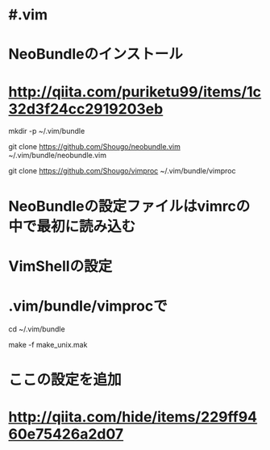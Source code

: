 #.vim
====

# NeoBundleのインストール
# http://qiita.com/puriketu99/items/1c32d3f24cc2919203eb

mkdir -p ~/.vim/bundle

git clone https://github.com/Shougo/neobundle.vim ~/.vim/bundle/neobundle.vim

git clone https://github.com/Shougo/vimproc ~/.vim/bundle/vimproc

# NeoBundleの設定ファイルはvimrcの中で最初に読み込む


# VimShellの設定

# .vim/bundle/vimprocで

cd ~/.vim/bundle

make -f make_unix.mak

# ここの設定を追加
# http://qiita.com/hide/items/229ff9460e75426a2d07
